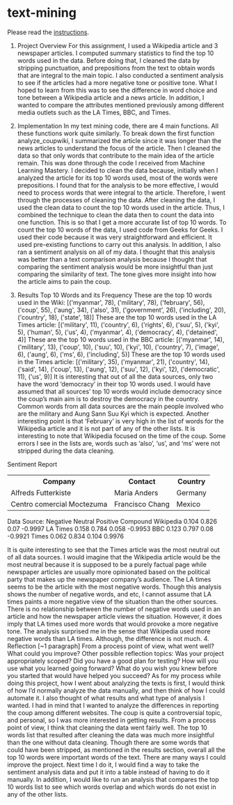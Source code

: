 # text-mining

Please read the [instructions](instructions.md).

1. Project Overview
For this assignment, I used a Wikipedia article and 3 newspaper articles. I computed summary statistics to find the top 10 words used in the data. Before doing that, I cleaned the data by stripping punctuation, and prepositions from the text to obtain words that are integral to the main topic. I also conducted a sentiment analysis to see if the articles had a more negative tone or positive tone. What I hoped to learn from this was to see the difference in word choice and tone between a Wikipedia article and a news article. In addition, I wanted to compare the attributes mentioned previously among different media outlets such as the LA Times, BBC, and Times.

2. Implementation 
In my text mining code, there are 4 main functions. All these functions work quite similarly. To break down the first function analyze_coupwiki, I summarized the article since it was longer than the news articles to understand the focus of the article. Then I cleaned the data so that only words that contribute to the main idea of the article remain. This was done through the code I received from Machine Learning Mastery. I decided to clean the data because, initially when I analyzed the article for its top 10 words used, most of the words were prepositions. I found that for the analysis to be more effective, I would need to process words that were integral to the article. Therefore, I went through the processes of cleaning the data. After cleaning the data, I used the clean data to count the top 10 words used in the article. Thus, I combined the technique to clean the data then to count the data into one function. This is so that I get a more accurate list of top 10 words. To count the top 10 words of the data, I used code from Geeks for Geeks. I used their code because it was very straightforward and efficient. It used pre-existing functions to carry out this analysis. 
In addition, I also ran a sentiment analysis on all of my data. I thought that this analysis was better than a text comparison analysis because I thought that comparing the sentiment analysis would be more insightful than just comparing the similarity of text. The tone gives more insight into how the article aims to pain the coup. 

3. Results
Top 10 Words and its Frequency
These are the top 10 words used in the Wiki: [('myanmar', 78), ('military', 78), ('february', 56), ('coup', 55), ('aung', 34), ('also', 31), ('government', 26), ('including', 20), ('country', 18), ('state', 18)]
These are the top 10 words used in the LA Times article: [('military', 11), ('country', 6), ('rights', 6), ('suu', 5), ('kyi', 5), ('human', 5), ('us', 4), ('myanmar', 4), ('democracy', 4), ('detained', 4)]
These are the top 10 words used in the BBC article: [('myanmar', 14), ('military', 13), ('coup', 10), ('suu', 10), ('kyi', 10), ('country', 7), ('image', 6), ('aung', 6), ('ms', 6), ('including', 5)]
These are the top 10 words used in the Times article: [('military', 35), ('myanmar', 21), ('country', 14), ('said', 14), ('coup', 13), ('aung', 12), ('suu', 12), ('kyi', 12), ('democratic', 11), ('us', 9)]
It is interesting that out of all the data sources, only two have the word ‘democracy’ in their top 10 words used. I would have assumed that all sources’ top 10 words would include democracy since the coup’s main aim is to destroy the democracy in the country. Common words from all data sources are the main people involved who are the military and Aung Sann Suu Kyi which is expected. Another interesting point is that ‘February’ is very high in the list of words for the Wikipedia article and it is not part of any of the other lists. It is interesting to note that Wikipedia focused on the time of the coup. Some errors I see in the lists are, words such as ‘also’, ‘us’, and ‘ms’ were not stripped during the data cleaning.

Sentiment Report
<table>
  <tr>
    <th>Company</th>
    <th>Contact</th>
    <th>Country</th>
  </tr>
  <tr>
    <td>Alfreds Futterkiste</td>
    <td>Maria Anders</td>
    <td>Germany</td>
  </tr>
  <tr>
    <td>Centro comercial Moctezuma</td>
    <td>Francisco Chang</td>
    <td>Mexico</td>
  </tr>
</table>
Data Source:
Negative
Neutral
Positive
Compound
Wikipedia 
0.104
0.826
0.07
-0.9997
LA Times
0.158
0.784
0.058
-0.9953
BBC
0.123
0.797
0.08
-0.9921
Times
0.062
0.834
0.104
0.9976

 
It is quite interesting to see that the Times article was the most neutral out of all data sources. I would imagine that the Wikipedia article would be the most neutral because it is supposed to be a purely factual page while newspaper articles are usually more opinionated based on the political party that makes up the newspaper company’s audience. The LA times seems to be the article with the most negative words. Though this analysis shows the number of negative words, and etc, I cannot assume that LA times paints a more negative view of the situation than the other sources. There is no relationship between the number of negative words used in an article and how the newspaper article views the situation. However, it does imply that LA times used more words that would provoke a more negative tone. The analysis surprised me in the sense that Wikipedia used more negative words than LA times. Although, the difference is not much.
4. Reflection [~1 paragraph] From a process point of view, what went well? What could you improve? Other possible reflection topics: Was your project appropriately scoped? Did you have a good plan for testing? How will you use what you learned going forward? What do you wish you knew before you started that would have helped you succeed?
As for my process while doing this project, how I went about analyzing the texts is first, I would think of how I’d normally analyze the data manually, and then think of how I could automate it. I also thought of what results and what type of analysis I wanted. I had in mind that I wanted to analyze the differences in reporting the coup among different websites. The coup is quite a controversial topic, and personal, so I was more interested in getting results. From a process point of view, I think that cleaning the data went fairly well. The top 10 words list that resulted after cleaning the data was much more insightful than the one without data cleaning. Though there are some words that could have been stripped, as mentioned in the results section, overall all the top 10 words were important words of the text. There are many ways I could improve the project. Next time I do it, I would find a way to take the sentiment analysis data and put it into a table instead of having to do it manually. In addition, I would like to run an analysis that compares the top 10 words list to see which words overlap and which words do not exist in any of the other lists.
 

